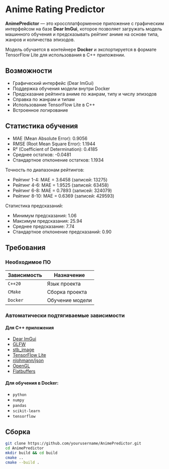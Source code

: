 # Anime Rating Predictor

**AnimePredictor** — это кроссплатформенное приложение с графическим интерфейсом на базе **Dear ImGui**, которое позволяет загружать модель машинного обучения и предсказывать рейтинг аниме на основе типа, жанров и количества эпизодов.

Модель обучается в контейнере **Docker** и экспортируется в формате TensorFlow Lite для использования в C++ приложении.

## Возможности

- Графический интерфейс (Dear ImGui)
- Поддержка обучения модели внутри Docker
- Предсказание рейтинга аниме по жанрам, типу и числу эпизодов
- Справка по жанрам и типам
- Использование TensorFlow Lite в C++
- Встроенное логирование

## Статистика обучения

- MAE (Mean Absolute Error): 0.9056
- RMSE (Root Mean Square Error): 1.1944
- R² (Coefficient of Determination): 0.4185
- Среднее остатков: -0.0481
- Стандартное отклонение остатков: 1.1934

Точность по диапазонам рейтингов:
- Рейтинг 1-4: MAE = 3.6458 (записей: 13275)
- Рейтинг 4-6: MAE = 1.9525 (записей: 63458)
- Рейтинг 6-8: MAE = 0.7893 (записей: 324079)
- Рейтинг 8-10: MAE = 0.6369 (записей: 429593)
  
Статистика предсказаний:
- Минимум предсказания: 1.06
- Максимум предсказания: 25.94
- Среднее предсказание: 7.74
- Стандартное отклонение предсказаний: 0.90


## Требования

### Необходимое ПО

| Зависимость | Назначение |
|-------------|------------|
| `C++20`     | Язык проекта |
| `CMake`     | Сборка проекта |
| `Docker`    | Обучение модели |

### Автоматически подтягиваемые зависимости

#### Для C++ приложения

- [Dear ImGui](https://github.com/ocornut/imgui)
- [GLFW](https://github.com/glfw/glfw)
- [stb_image](https://github.com/nothings/stb)
- [TensorFlow Lite](https://github.com/tensorflow/tensorflow)
- [nlohmann/json](https://github.com/nlohmann/json)
- [OpenGL](https://www.opengl.org/)
- [Flatbuffers](https://github.com/google/flatbuffers)

#### Для обучения в Docker:

- `python`
- `numpy`
- `pandas`
- `scikit-learn`
- `tensorflow`

## Сборка

```bash
git clone https://github.com/yourusername/AnimePredictor.git
cd AnimePredictor
mkdir build && cd build
cmake ..
cmake --build .

